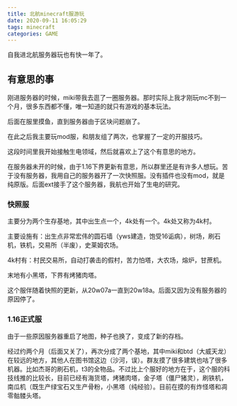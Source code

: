 ```yaml
---
title: 北航minecraft服游玩
date: 2020-09-11 16:05:29
tags: minecraft
categories: GAME
---
```


自我进北航服务器玩也有快一年了。

<!--more-->

## 有意思的事

刚进服务器的时候，miki带我去逛了一圈服务器。那时实际上我才刚玩mc不到一个月，很多东西都不懂，唯一知道的就只有游戏的基本玩法。

后面在服里摸鱼，直到服务器由于区块问题崩了。

在此之后我主要玩mod服，和朋友组了两次，也掌握了一定的开服技巧。

这段时间里我开始接触生电领域，然后就喜欢上了这个有意思的地方。

在服务器未开的时候，由于1.16下界更新有意思，所以群里还是有许多人想玩。苦于没有服务器，我用自己的服务器开了一次快照服。没有插件也没有mod，就是纯原版。后面ext接手了这个服务器，我航也开始了生电的研究。

### 快照服

主要分为两个生存基地，其中出生点一个，4k处有一个。4k处又称为4k村。

主要设施有：出生点非常宏伟的圆石墙（yws建造，饱受16诟病），树场，刷石机，铁机，交易所（半废），史莱姆农场。

4k村有：村民交易所，自动打袭击的假村，苦力怕塔，大农场，熔炉，甘蔗机。

末地有小黑塔，下界有烤猪肉塔。

这个服伴随着快照的更新，从20w07a一直到20w18a。后面又因为没有服务器的原因停了。

### 1.16正式服

由于一些原因服务器重启了地图，种子也换了，变成了新的存档。

经过约两个月（后面又关了），再次分成了两个基地，其中miki和btd（大威天龙）在较远的地方，其他人在图书馆这边（沙河，误）。群友摸了很多建筑也咕了很多机器。比如杰哥的刷石机，t3的全物品。不过比上个服好的地方在于，这个服的科技线推的比较长，目前已经有海货塔，烤猪肉塔，金子塔（僵尸猪灵），刷铁机，南瓜机（既生产绿宝石又生产骨粉，小黑塔（纯经验）。目前在摸的有炸怪塔和凋零骷髅头塔。

